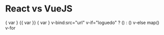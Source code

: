 # React vs VueJS

{ var }  {{ var }}
 { var }       v-bind:src="url"
               v-if="loguedo"
 ? () : ()     v-else
 map()         v-for
